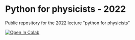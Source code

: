 # Python for physicists - 2022
Public repository for the 2022 lecture "python for physicists"

[![Open In Colab](https://colab.research.google.com/assets/colab-badge.svg)](https://colab.research.google.com/github/airub-multimessenger/py4phys-2022)
